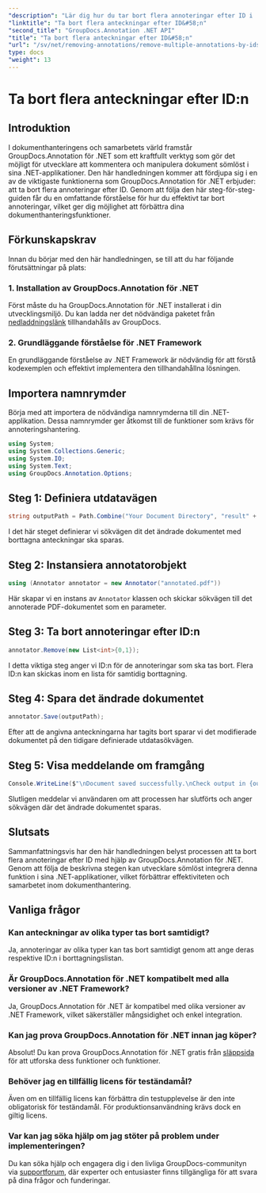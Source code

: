 ```yaml
---
"description": "Lär dig hur du tar bort flera annoteringar efter ID i .NET med GroupDocs.Annotation, vilket enkelt förbättrar dina dokumenthanteringsfunktioner."
"linktitle": "Ta bort flera anteckningar efter ID&#58;n"
"second_title": "GroupDocs.Annotation .NET API"
"title": "Ta bort flera anteckningar efter ID&#58;n"
"url": "/sv/net/removing-annotations/remove-multiple-annotations-by-ids/"
type: docs
"weight": 13
---
```


# Ta bort flera anteckningar efter ID:n

## Introduktion
I dokumenthanteringens och samarbetets värld framstår GroupDocs.Annotation för .NET som ett kraftfullt verktyg som gör det möjligt för utvecklare att kommentera och manipulera dokument sömlöst i sina .NET-applikationer. Den här handledningen kommer att fördjupa sig i en av de viktigaste funktionerna som GroupDocs.Annotation för .NET erbjuder: att ta bort flera annoteringar efter ID. Genom att följa den här steg-för-steg-guiden får du en omfattande förståelse för hur du effektivt tar bort annoteringar, vilket ger dig möjlighet att förbättra dina dokumenthanteringsfunktioner.
## Förkunskapskrav
Innan du börjar med den här handledningen, se till att du har följande förutsättningar på plats:
### 1. Installation av GroupDocs.Annotation för .NET
Först måste du ha GroupDocs.Annotation för .NET installerat i din utvecklingsmiljö. Du kan ladda ner det nödvändiga paketet från [nedladdningslänk](https://releases.groupdocs.com/annotation/net/) tillhandahålls av GroupDocs.
### 2. Grundläggande förståelse för .NET Framework
En grundläggande förståelse av .NET Framework är nödvändig för att förstå kodexemplen och effektivt implementera den tillhandahållna lösningen.

## Importera namnrymder
Börja med att importera de nödvändiga namnrymderna till din .NET-applikation. Dessa namnrymder ger åtkomst till de funktioner som krävs för annoteringshantering.
```csharp
using System;
using System.Collections.Generic;
using System.IO;
using System.Text;
using GroupDocs.Annotation.Options;
```

## Steg 1: Definiera utdatavägen
```csharp
string outputPath = Path.Combine("Your Document Directory", "result" + Path.GetExtension("input.pdf"));
```
I det här steget definierar vi sökvägen dit det ändrade dokumentet med borttagna anteckningar ska sparas.
## Steg 2: Instansiera annotatorobjekt
```csharp
using (Annotator annotator = new Annotator("annotated.pdf"))
```
Här skapar vi en instans av `Annotator` klassen och skickar sökvägen till det annoterade PDF-dokumentet som en parameter.
## Steg 3: Ta bort annoteringar efter ID:n
```csharp
annotator.Remove(new List<int>{0,1});
```
I detta viktiga steg anger vi ID:n för de annoteringar som ska tas bort. Flera ID:n kan skickas inom en lista för samtidig borttagning.
## Steg 4: Spara det ändrade dokumentet
```csharp
annotator.Save(outputPath);
```
Efter att de angivna anteckningarna har tagits bort sparar vi det modifierade dokumentet på den tidigare definierade utdatasökvägen.
## Steg 5: Visa meddelande om framgång
```csharp
Console.WriteLine($"\nDocument saved successfully.\nCheck output in {outputPath}.");
```
Slutligen meddelar vi användaren om att processen har slutförts och anger sökvägen där det ändrade dokumentet sparas.

## Slutsats
Sammanfattningsvis har den här handledningen belyst processen att ta bort flera annoteringar efter ID med hjälp av GroupDocs.Annotation för .NET. Genom att följa de beskrivna stegen kan utvecklare sömlöst integrera denna funktion i sina .NET-applikationer, vilket förbättrar effektiviteten och samarbetet inom dokumenthantering.
## Vanliga frågor
### Kan anteckningar av olika typer tas bort samtidigt?
Ja, annoteringar av olika typer kan tas bort samtidigt genom att ange deras respektive ID:n i borttagningslistan.
### Är GroupDocs.Annotation för .NET kompatibelt med alla versioner av .NET Framework?
Ja, GroupDocs.Annotation för .NET är kompatibel med olika versioner av .NET Framework, vilket säkerställer mångsidighet och enkel integration.
### Kan jag prova GroupDocs.Annotation för .NET innan jag köper?
Absolut! Du kan prova GroupDocs.Annotation för .NET gratis från [släppsida](https://releases.groupdocs.com/) för att utforska dess funktioner och funktioner.
### Behöver jag en tillfällig licens för teständamål?
Även om en tillfällig licens kan förbättra din testupplevelse är den inte obligatorisk för teständamål. För produktionsanvändning krävs dock en giltig licens.
### Var kan jag söka hjälp om jag stöter på problem under implementeringen?
Du kan söka hjälp och engagera dig i den livliga GroupDocs-communityn via [supportforum](https://forum.groupdocs.com/c/annotation/10), där experter och entusiaster finns tillgängliga för att svara på dina frågor och funderingar.